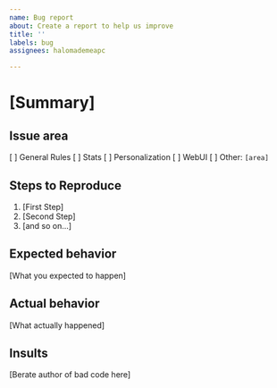 ```yaml
---
name: Bug report
about: Create a report to help us improve
title: ''
labels: bug
assignees: halomademeapc

---
```


# [Summary]

## Issue area
[ ] General Rules
[ ] Stats
[ ] Personalization
[ ] WebUI
[ ] Other:  `[area]`

## Steps to Reproduce

1. [First Step]
2. [Second Step]
3. [and so on...]

## Expected behavior
[What you expected to happen]

## Actual behavior
[What actually happened]

## Insults
[Berate author of bad code here]
